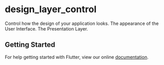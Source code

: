 # design_layer_control

Control how the design of your application looks. The appearance of the User Interface. The Presentation Layer.

## Getting Started

For help getting started with Flutter, view our online
[documentation](https://flutter.io/).
